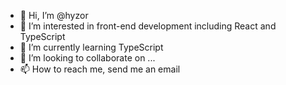 - 👋 Hi, I’m @hyzor
- 👀 I’m interested in front-end development including React and TypeScript
- 🌱 I’m currently learning TypeScript
- 💞️ I’m looking to collaborate on ...
- 📫 How to reach me, send me an email

<!---
hyzor/hyzor is a ✨ special ✨ repository because its `README.md` (this file) appears on your GitHub profile.
You can click the Preview link to take a look at your changes.
--->
